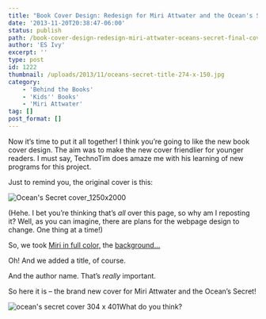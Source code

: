 ```yaml
---
title: "Book Cover Design: Redesign for Miri Attwater and the Ocean's Secret, new cover"
date: '2013-11-20T20:38:47-06:00'
status: publish
path: /book-cover-design-redesign-miri-attwater-oceans-secret-final-cover
author: 'ES Ivy'
excerpt: ''
type: post
id: 1222
thumbnail: /uploads/2013/11/oceans-secret-title-274-x-150.jpg
category:
    - 'Behind the Books'
    - 'Kids'' Books'
    - 'Miri Attwater'
tag: []
post_format: []
---
```

Now it’s time to put it all together! I think you’re going to like the new book cover design. The aim was to make the new cover friendlier for younger readers. I must say, TechnoTim does amaze me with his learning of new programs for this project.

Just to remind you, the original cover is this:

![Ocean's Secret cover_1250x2000](/uploads/2013/08/Oceans-Secret-cover_1250x20001.jpg)

(Hehe. I bet you’re thinking that’s *all* over this page, so why am I reposting it? Well, as you can imagine, there are plans for the webpage design to change. One thing at a time!)

So, we took [Miri in full color](http://192.168.1.34:4945/behind-the-books/book-cover-design-miri-attwater-oceans-secret-cover-redesign-part-4/)[,](http://www.miriattwater.com/2013/11/miri-attwater-and-oceans-secret-cover.html) the [background…](http://192.168.1.34:4945/behind-the-books/book-cover-design-miri-attwater-oceans-secret-cover-redesign-part-5/ "Book Cover Design: Miri Attwater and the Ocean’s Secret Cover Redesign, part 5, background")

Oh! And we added a title, of course.

And the author name. That’s *really* important.

So here it is – the brand new cover for Miri Attwater and the Ocean’s Secret!

![ocean's secret cover 304 x 401](/uploads/2013/11/oceans-secret-cover-304-x-401.jpg)What do you think?
